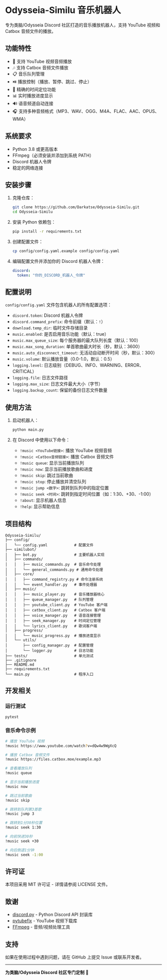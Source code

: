 # Odysseia-Similu 音乐机器人

专为类脑/Odysseia Discord 社区打造的音乐播放机器人，支持 YouTube 视频和 Catbox 音频文件的播放。

## 功能特性

- 🎵 支持 YouTube 视频音频播放
- 🎶 支持 Catbox 音频文件播放
- 📋 音乐队列管理
- ⏯️ 播放控制（播放、暂停、跳过、停止）
- 🎯 精确的时间定位功能
- 📊 实时播放进度显示
- 🔊 语音频道自动连接
- 🎧 支持多种音频格式（MP3、WAV、OGG、M4A、FLAC、AAC、OPUS、WMA）

## 系统要求

- Python 3.8 或更高版本
- FFmpeg（必须安装并添加到系统 PATH）
- Discord 机器人令牌
- 稳定的网络连接

## 安装步骤

1. 克隆仓库：
   ```bash
   git clone https://github.com/Darkatse/Odysseia-Similu.git
   cd Odysseia-Similu
   ```

2. 安装 Python 依赖包：
   ```bash
   pip install -r requirements.txt
   ```

3. 创建配置文件：
   ```bash
   cp config/config.yaml.example config/config.yaml
   ```

4. 编辑配置文件并添加你的 Discord 机器人令牌：
   ```yaml
   discord:
     token: "你的_DISCORD_机器人_令牌"
   ```

## 配置说明

`config/config.yaml` 文件包含机器人的所有配置选项：

- `discord.token`: Discord 机器人令牌
- `discord.command_prefix`: 命令前缀（默认：`!`）
- `download.temp_dir`: 临时文件存储目录
- `music.enabled`: 是否启用音乐功能（默认：true）
- `music.max_queue_size`: 每个服务器的最大队列长度（默认：100）
- `music.max_song_duration`: 单首歌曲最大时长（秒，默认：3600）
- `music.auto_disconnect_timeout`: 无活动自动断开时间（秒，默认：300）
- `music.volume`: 默认播放音量（0.0-1.0，默认：0.5）
- `logging.level`: 日志级别（DEBUG、INFO、WARNING、ERROR、CRITICAL）
- `logging.file`: 日志文件路径
- `logging.max_size`: 日志文件最大大小（字节）
- `logging.backup_count`: 保留的备份日志文件数量

## 使用方法

1. 启动机器人：
   ```bash
   python main.py
   ```

2. 在 Discord 中使用以下命令：
   - `!music <YouTube链接>`: 播放 YouTube 视频音频
   - `!music <Catbox音频链接>`: 播放 Catbox 音频文件
   - `!music queue`: 显示当前播放队列
   - `!music now`: 显示当前播放歌曲和进度
   - `!music skip`: 跳过当前歌曲
   - `!music stop`: 停止播放并清空队列
   - `!music jump <数字>`: 跳转到队列中的指定位置
   - `!music seek <时间>`: 跳转到指定时间位置（如：1:30、+30、-1:00）
   - `!about`: 显示机器人信息
   - `!help`: 显示帮助信息

## 项目结构

```
Odysseia-Similu/
├── config/
│   └── config.yaml            # 配置文件
├── similubot/
│   ├── bot.py                 # 主要机器人实现
│   ├── commands/
│   │   ├── music_commands.py  # 音乐命令处理
│   │   └── general_commands.py # 通用命令处理
│   ├── core/
│   │   ├── command_registry.py # 命令注册系统
│   │   └── event_handler.py   # 事件处理器
│   ├── music/
│   │   ├── music_player.py    # 音乐播放器核心
│   │   ├── queue_manager.py   # 队列管理
│   │   ├── youtube_client.py  # YouTube 客户端
│   │   ├── catbox_client.py   # Catbox 客户端
│   │   ├── voice_manager.py   # 语音连接管理
│   │   ├── seek_manager.py    # 时间定位管理
│   │   └── lyrics_client.py   # 歌词客户端
│   ├── progress/
│   │   └── music_progress.py  # 播放进度显示
│   └── utils/
│       ├── config_manager.py  # 配置管理
│       └── logger.py          # 日志功能
├── tests/                     # 单元测试
├── .gitignore
├── README.md
├── requirements.txt
└── main.py                    # 程序入口
```

## 开发相关

### 运行测试

```bash
pytest
```

### 音乐命令示例

```bash
# 播放 YouTube 视频
!music https://www.youtube.com/watch?v=dQw4w9WgXcQ

# 播放 Catbox 音频文件
!music https://files.catbox.moe/example.mp3

# 查看播放队列
!music queue

# 显示当前播放进度
!music now

# 跳过当前歌曲
!music skip

# 跳转到队列第3首歌
!music jump 3

# 跳转到1分30秒位置
!music seek 1:30

# 向前快进30秒
!music seek +30

# 向后倒退1分钟
!music seek -1:00
```

## 许可证

本项目采用 MIT 许可证 - 详情请参阅 LICENSE 文件。

## 致谢

- [discord.py](https://github.com/Rapptz/discord.py) - Python Discord API 封装库
- [pytubefix](https://github.com/JuanBindez/pytubefix) - YouTube 视频下载库
- [FFmpeg](https://ffmpeg.org/) - 音频/视频处理工具

## 支持

如果在使用过程中遇到问题，请在 GitHub 上提交 Issue 或联系开发者。

---

**为类脑/Odysseia Discord 社区专门定制** 🎵

